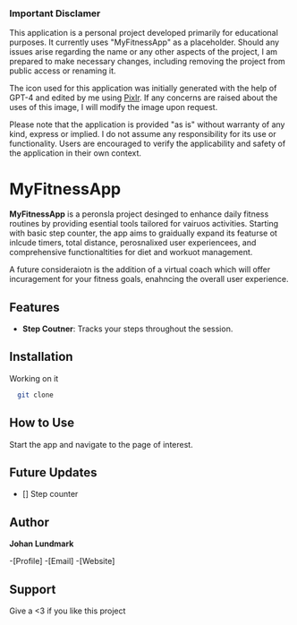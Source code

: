 ### Important Disclamer
This application is a personal project developed primarily for educational purposes. It currently uses "MyFitnessApp" as a placeholder. Should any issues arise regarding the name or any other aspects of the project, I am prepared to make necessary changes, including removing the project from public access or renaming it.

The icon used for this application was initially generated with the help of GPT-4 and edited by me using [Pixlr](https://pixlr.com/). If any concerns are raised about the uses of this image, I will modify the image upon request.

Please note that the application is provided "as is" without warranty of any kind, express or implied. I do not assume any responsibility for its use or functionality. Users are encouraged to verify the applicability and safety of the application in their own context.

# MyFitnessApp

**MyFitnessApp** is a peronsla project desinged to enhance daily fitness routines by providing esential tools tailored for vairuos activities. Starting with basic step counter, the app aims to graidually expand its featurse ot inlcude timers, total distance, perosnalixed user experiencees, and comprehensive functionaltities for diet and workuot management.

A future consideraiotn is the addition of a virtual coach which will offer incuragement for your fitness goals, enahncing the overall user experience.

## Features

* **Step Coutner**: Tracks your steps throughout the session.

## Installation

Working on it

```bash
  git clone 
```

## How to Use

Start the app and navigate to the page of interest. 

## Future Updates

- [] Step counter

## Author

**Johan Lundmark**

-[Profile]
-[Email]
-[Website]

## Support

Give a <3 if you like this project
